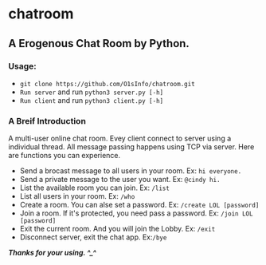 # chatroom
A Erogenous Chat Room by Python.
---

### Usage:

* `git clone https://github.com/O1sInfo/chatroom.git`
* `Run server` and run `python3 server.py [-h]`
* `Run client` and run `python3 client.py [-h]`

### A Breif Introduction

A multi-user online chat room. Evey client connect to server using a individual thread. All message passing happens using TCP via server. Here are functions you can experience.

* Send a brocast message to all users in your room. Ex: `hi everyone.`
* Send a private message to the user you want. Ex: `@cindy hi.`
* List the available room you can join. Ex: `/list`
* List all users in your room. Ex: `/who`
* Create a room. You can alse set a password. Ex: `/create LOL [password]`
* Join a room. If it's protected, you need pass a password. Ex: `/join LOL [password]`
* Exit the current room. And you will join the Lobby. Ex: `/exit`
* Disconnect server, exit the chat app. Ex:`/bye`

***Thanks for your using. ^_^***  
